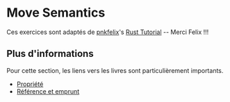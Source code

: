 # Move Semantics

Ces exercices sont adaptés de [pnkfelix](https://github.com/pnkfelix)'s [Rust Tutorial](https://pnkfelix.github.io/rust-examples-icfp2014/) -- Merci Felix !!!

## Plus d'informations

Pour cette section, les liens vers les livres sont particulièrement importants.

- [Propriété](https://doc.rust-lang.org/book/ch04-01-what-is-ownership.html)
- [Référence et emprunt](https://doc.rust-lang.org/book/ch04-02-references-and-borrowing.html)
